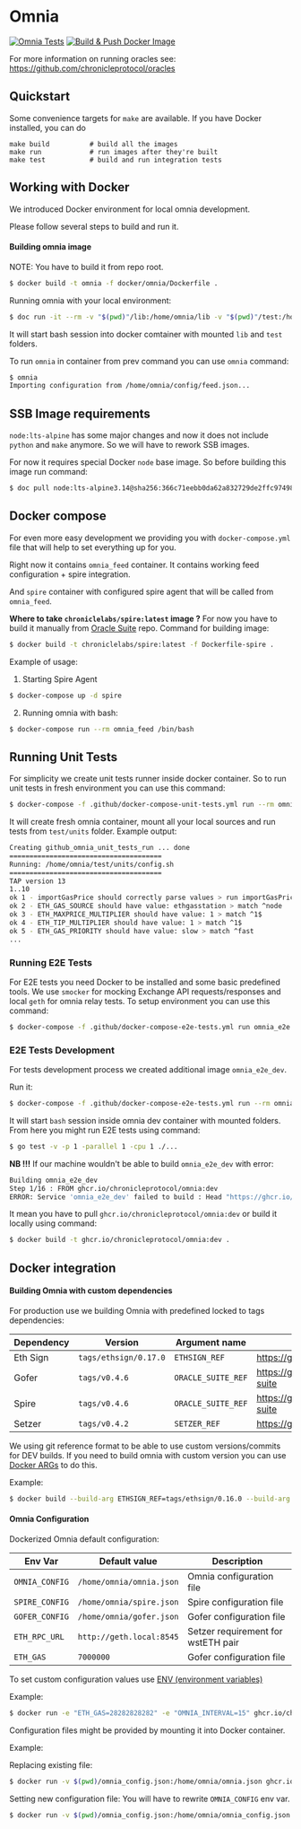 # Omnia

[![Omnia Tests](https://github.com/chronicleprotocol/omnia/actions/workflows/test.yml/badge.svg)](https://github.com/chronicleprotocol/omnia/actions/workflows/test.yml)
[![Build & Push Docker Image](https://github.com/chronicleprotocol/omnia/actions/workflows/docker.yml/badge.svg)](https://github.com/chronicleprotocol/omnia/actions/workflows/docker.yml)

For more information on running oracles see: https://github.com/chronicleprotocol/oracles

## Quickstart

Some convenience targets for `make` are available. If you have Docker installed, you can do

```
make build          # build all the images
make run            # run images after they're built
make test           # build and run integration tests
```

## Working with Docker

We introduced Docker environment for local omnia development.

Please follow several steps to build and run it.

#### Building omnia image

NOTE: You have to build it from repo root.

```bash
$ docker build -t omnia -f docker/omnia/Dockerfile .
```

Running omnia with your local environment:

```bash
$ doc run -it --rm -v "$(pwd)"/lib:/home/omnia/lib -v "$(pwd)"/test:/home/omnia/test omnia /bin/bash
```

It will start bash session into docker comtainer with mounted `lib` and `test` folders.

To run `omnia` in container from prev command you can use `omnia` command:

```bash
$ omnia
Importing configuration from /home/omnia/config/feed.json...
```

## SSB Image requirements

`node:lts-alpine` has some major changes and now it does not include `python` and `make` anymore.
So we will have to rework SSB images.

For now it requires special Docker `node` base image.
So before building this image run command:

```bash
$ doc pull node:lts-alpine3.14@sha256:366c71eebb0da62a832729de2ffc974987b5b00ab25ed6a5bd8d707219b65de4
```

## Docker compose
For even more easy development we providing you with `docker-compose.yml` file that will help to set everything up for you.

Right now it contains `omnia_feed` container. 
It contains working feed configuration + spire integration.

And `spire` container with configured spire agent that will be called from `omnia_feed`.

**Where to take `chroniclelabs/spire:latest` image ?**
For now you have to build it manually from [Oracle Suite](https://github.com/makerdao/oracle-suite) repo.
Command for building image:

```bash
$ docker build -t chroniclelabs/spire:latest -f Dockerfile-spire .
```

Example of usage: 

1. Starting Spire Agent

```bash
$ docker-compose up -d spire
```

2. Running omnia with bash:

```bash
$ docker-compose run --rm omnia_feed /bin/bash
```

## Running Unit Tests

For simplicity we create unit tests runner inside docker container. 
So to run unit tests in fresh environment you can use this command: 

```bash
$ docker-compose -f .github/docker-compose-unit-tests.yml run --rm omnia_unit_tests
```

It will create fresh omnia container, mount all your local sources and run tests from `test/units` folder.
Example output: 

```bash
Creating github_omnia_unit_tests_run ... done
======================================
Running: /home/omnia/test/units/config.sh
======================================
TAP version 13
1..10
ok 1 - importGasPrice should correctly parse values > run importGasPrice {"from":"0x","keystore":"","password":"","network":"mainnet","gasPrice":{"source":"node","multiplier":1,"priority":"fast"}}
ok 2 - ETH_GAS_SOURCE should have value: ethgasstation > match ^node
ok 3 - ETH_MAXPRICE_MULTIPLIER should have value: 1 > match ^1$
ok 4 - ETH_TIP_MULTIPLIER should have value: 1 > match ^1$
ok 5 - ETH_GAS_PRIORITY should have value: slow > match ^fast
...
```

### Running E2E Tests

For E2E tests you need Docker to be installed and some basic predefined tools.
We use `smocker` for mocking Exchange API requests/responses and local `geth` for omnia relay tests.
To setup environment you can use this command:

```bash
$ docker-compose -f .github/docker-compose-e2e-tests.yml run omnia_e2e 
```

### E2E Tests Development

For tests development process we created additional image `omnia_e2e_dev`.

Run it:

```bash
$ docker-compose -f .github/docker-compose-e2e-tests.yml run --rm omnia_e2e_dev
```

It will start `bash` session inside omnia dev container with mounted folders.
From here you might run E2E tests using command: 

```bash
$ go test -v -p 1 -parallel 1 -cpu 1 ./...
```

**NB !!!**
If our machine wouldn't be able to build `omnia_e2e_dev` with error: 

```bash
Building omnia_e2e_dev
Step 1/16 : FROM ghcr.io/chronicleprotocol/omnia:dev
ERROR: Service 'omnia_e2e_dev' failed to build : Head "https://ghcr.io/v2/chronicleprotocol/omnia/manifests/dev": denied
```

It mean you have to pull `ghcr.io/chronicleprotocol/omnia:dev` or build it locally using command: 

```bash
$ docker build -t ghcr.io/chronicleprotocol/omnia:dev .
```

## Docker integration

#### Building Omnia with custom dependencies

For production use we building Omnia with predefined locked to tags dependencies:

| Dependency  | Version               | Argument name      | Repository                                        |
|-------------|-----------------------|--------------------|---------------------------------------------------|
| Eth Sign    | `tags/ethsign/0.17.0` | `ETHSIGN_REF`      | https://github.com/dapphub/dapptools              |
| Gofer       | `tags/v0.4.6`         | `ORACLE_SUITE_REF` | https://github.com/chronicleprotocol/oracle-suite |
| Spire       | `tags/v0.4.6`         | `ORACLE_SUITE_REF` | https://github.com/chronicleprotocol/oracle-suite |
| Setzer      | `tags/v0.4.2`         | `SETZER_REF`       | https://github.com/chronicleprotocol/setzer       |

We using git reference format to be able to use custom versions/commits for DEV builds.
If you need to build omnia with custom version you can use [Docker ARGs](https://docs.docker.com/engine/reference/builder/#arg) to do this.

Example: 

```bash
$ docker build --build-arg ETHSIGN_REF=tags/ethsign/0.16.0 --build-arg SETZER_REF=8819397c3ebd7cf48fac7a3f5ce29985404f9354 -t omnia_custom .
```

#### Omnia Configuration

Dockerized Omnia default configuration:

| Env Var        | Default value            | Description                        |
|----------------|--------------------------|------------------------------------|
| `OMNIA_CONFIG` | `/home/omnia/omnia.json` | Omnia configuration file           |
| `SPIRE_CONFIG` | `/home/omnia/spire.json` | Spire configuration file           |
| `GOFER_CONFIG` | `/home/omnia/gofer.json` | Gofer configuration file           |
| `ETH_RPC_URL`  | `http://geth.local:8545` | Setzer requirement for wstETH pair |
| `ETH_GAS`      | `7000000`                | Gofer configuration file           |


To set custom configuration values use [ENV (environment variables)](https://docs.docker.com/engine/reference/run/#env-environment-variables)

Example:

```bash
$ docker run -e "ETH_GAS=28282828282" -e "OMNIA_INTERVAL=15" ghcr.io/chronicleprotocol/omnia:latest
```

Configuration files might be provided by mounting it into Docker container. 

Example: 

Replacing existing file:

```bash
$ docker run -v $(pwd)/omnia_config.json:/home/omnia/omnia.json ghcr.io/chronicleprotocol/omnia:latest
```

Setting new configuration file:
You will have to rewrite `OMNIA_CONFIG` env var.

```bash
$ docker run -v $(pwd)/omnia_config.json:/home/omnia/omnia_config.json -e OMNIA_CONFIG=/home/omnia/omnia_config.json ghcr.io/chronicleprotocol/omnia:latest
```
